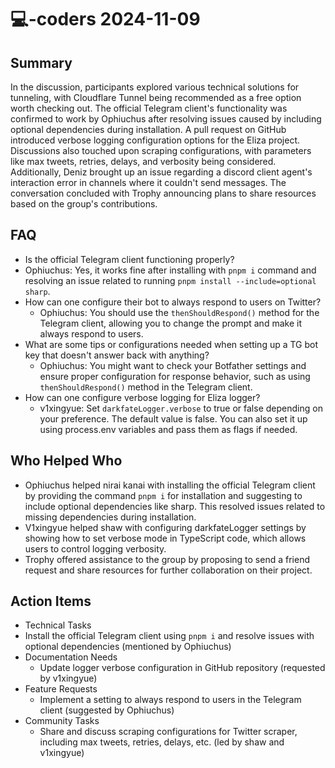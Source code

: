 # 💻-coders 2024-11-09

## Summary
 In the discussion, participants explored various technical solutions for tunneling, with Cloudflare Tunnel being recommended as a free option worth checking out. The official Telegram client's functionality was confirmed to work by Ophiuchus after resolving issues caused by including optional dependencies during installation. A pull request on GitHub introduced verbose logging configuration options for the Eliza project. Discussions also touched upon scraping configurations, with parameters like max tweets, retries, delays, and verbosity being considered. Additionally, Deniz brought up an issue regarding a discord client agent's interaction error in channels where it couldn't send messages. The conversation concluded with Trophy announcing plans to share resources based on the group's contributions.

## FAQ
 - Is the official Telegram client functioning properly?
  - Ophiuchus: Yes, it works fine after installing with `pnpm i` command and resolving an issue related to running `pnpm install --include=optional sharp`.
- How can one configure their bot to always respond to users on Twitter?
  - Ophiuchus: You should use the `thenShouldRespond()` method for the Telegram client, allowing you to change the prompt and make it always respond to users.
- What are some tips or configurations needed when setting up a TG bot key that doesn't answer back with anything?
  - Ophiuchus: You might want to check your Botfather settings and ensure proper configuration for response behavior, such as using `thenShouldRespond()` method in the Telegram client.
- How can one configure verbose logging for Eliza logger?
  - v1xingyue: Set `darkfateLogger.verbose` to true or false depending on your preference. The default value is false. You can also set it up using process.env variables and pass them as flags if needed.

## Who Helped Who
 - Ophiuchus helped nirai kanai with installing the official Telegram client by providing the command `pnpm i` for installation and suggesting to include optional dependencies like sharp. This resolved issues related to missing dependencies during installation.
- V1xingyue helped shaw with configuring darkfateLogger settings by showing how to set verbose mode in TypeScript code, which allows users to control logging verbosity.
- Trophy offered assistance to the group by proposing to send a friend request and share resources for further collaboration on their project.

## Action Items
 - Technical Tasks
  - Install the official Telegram client using `pnpm i` and resolve issues with optional dependencies (mentioned by Ophiuchus)
- Documentation Needs
  - Update logger verbose configuration in GitHub repository (requested by v1xingyue)
- Feature Requests
  - Implement a setting to always respond to users in the Telegram client (suggested by Ophiuchus)
- Community Tasks
  - Share and discuss scraping configurations for Twitter scraper, including max tweets, retries, delays, etc. (led by shaw and v1xingyue)

